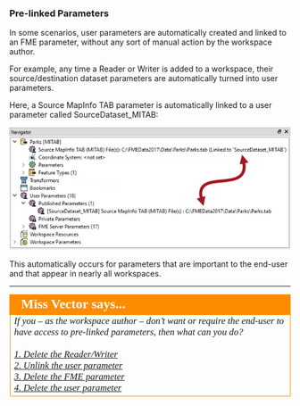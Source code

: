 ### Pre-linked Parameters ###

In some scenarios, user parameters are automatically created and linked to an FME parameter, without any sort of manual action by the workspace author.

For example, any time a Reader or Writer is added to a workspace, their source/destination dataset parameters are automatically turned into user parameters.

Here, a Source MapInfo TAB parameter is automatically linked to a user parameter called SourceDataset_MITAB:


![](./Images/Img1.028.AutoLinkedParameters.png)


This automatically occurs for parameters that are important to the end-user and that appear in nearly all workspaces.

---

<!--Person X Says Section-->

<table style="border-spacing: 0px">
<tr>
<td style="vertical-align:middle;background-color:darkorange;border: 2px solid darkorange">
<i class="fa fa-quote-left fa-lg fa-pull-left fa-fw" style="color:white;padding-right: 12px;vertical-align:text-top"></i>
<span style="color:white;font-size:x-large;font-weight: bold;font-family:serif">Miss Vector says...</span>
</td>
</tr>

<tr>
<td style="border: 1px solid darkorange">
<span style="font-family:serif; font-style:italic; font-size:larger">
If you – as the workspace author – don’t want or require the end-user to have access to pre-linked parameters, then what can you do?
<br><br><a href="http://52.73.3.37/fmedatastreaming/Manual/QAResponse2017.fmw?chapter=11&question=4&answer=1&DestDataset_TEXTLINE=C%3A%5CFMEOutput%5CQAResponse.html">1. Delete the Reader/Writer</a>
<br><a href="http://52.73.3.37/fmedatastreaming/Manual/QAResponse2017.fmw?chapter=11&question=4&answer=2&DestDataset_TEXTLINE=C%3A%5CFMEOutput%5CQAResponse.html">2. Unlink the user parameter</a>
<br><a href="http://52.73.3.37/fmedatastreaming/Manual/QAResponse2017.fmw?chapter=11&question=4&answer=3&DestDataset_TEXTLINE=C%3A%5CFMEOutput%5CQAResponse.html">3. Delete the FME parameter</a>
<br><a href="http://52.73.3.37/fmedatastreaming/Manual/QAResponse2017.fmw?chapter=11&question=4&answer=4&DestDataset_TEXTLINE=C%3A%5CFMEOutput%5CQAResponse.html">4. Delete the user parameter</a>
</span>
</td>
</tr>
</table>

